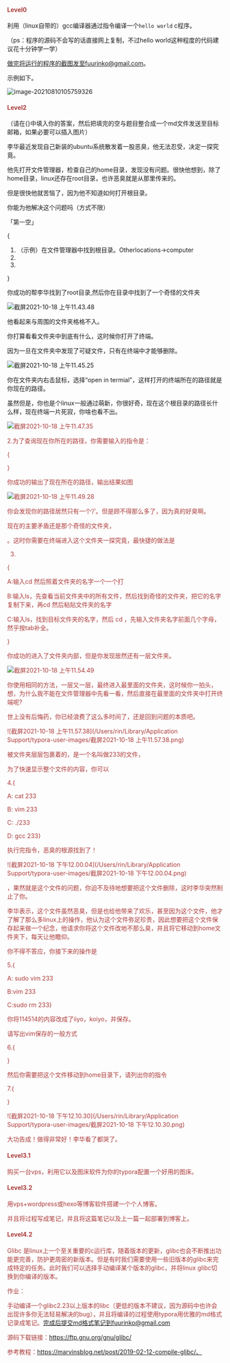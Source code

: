 #### <font color=#AB3B3A>Level0 </font>

利用（linux自带的）gcc编译器通过指令编译一个`hello world` c程序。

（ps：程序的源码不会写的话直接网上复制，不过hello world这种程度的代码建议花十分钟学一学）

做完将运行的程序的截图发至fuurinko@gmail.com。

示例如下。

![image-20210810105759326](https://rin777-1306176007.cos.ap-nanjing.myqcloud.com/image-20210810105759326.png)

#### <font color=#AB3B3A>Level2</font>

（请在{}中填入你的答案，然后把填完的空与题目整合成一个md文件发送至目标邮箱，如果必要可以插入图片）

李华最近发现自己新装的ubuntu系统散发着一股恶臭，他无法忍受，决定一探究竟。

他先打开文件管理器，检查自己的home目录，发现没有问题。很快他想到，除了home目录，linux还存在root目录，也许恶臭就是从那里传来的。

但是很快他就苦恼了，因为他不知道如何打开根目录。

你能为他解决这个问题吗（方式不限）

「第一空」

{

1. （示例）在文件管理器中找到根目录。Otherlocations->computer
2. 
3. 

}

你成功的帮李华找到了root目录,然后你在目录中找到了一个奇怪的文件夹

![截屏2021-10-18 上午11.43.48](https://rin777-1306176007.cos.ap-nanjing.myqcloud.com/%E6%88%AA%E5%B1%8F2021-10-18%20%E4%B8%8A%E5%8D%8811.43.48.png)

他看起来与周围的文件夹格格不入。

你打算看看文件夹中到底有什么，这时候你打开了终端。

因为一旦在文件夹中发现了可疑文件，只有在终端中才能够删除。

![截屏2021-10-18 上午11.45.25](https://rin777-1306176007.cos.ap-nanjing.myqcloud.com/%E6%88%AA%E5%B1%8F2021-10-18%20%E4%B8%8A%E5%8D%8811.45.25.png)

你在文件夹内右击鼠标，选择“open in termial”，这样打开的终端所在的路径就是你现在的路径。

虽然但是，你也是个linux一般通过萌新，你很好奇，现在这个根目录的路径长什么样，现在终端一片死寂，你啥也看不出。

<font color=#AB3B3A>![截屏2021-10-18 上午11.47.35](https://rin777-1306176007.cos.ap-nanjing.myqcloud.com/%E6%88%AA%E5%B1%8F2021-10-18%20%E4%B8%8A%E5%8D%8811.47.35.png)

2.为了查询现在你所在的路径，你需要输入的指令是：

{

}

你成功的输出了现在所在的路径，输出结果如图

![截屏2021-10-18 上午11.49.28](https://rin777-1306176007.cos.ap-nanjing.myqcloud.com/%E6%88%AA%E5%B1%8F2021-10-18%20%E4%B8%8A%E5%8D%8811.49.28.png)

你会发现你的路径居然只有一个‘/’。但是顾不得那么多了，因为真的好臭啊。

现在的主要矛盾还是那个奇怪的文件夹，

。这时你需要在终端进入这个文件夹一探究竟，最快捷的做法是

3.

{

A:输入cd 然后照着文件夹的名字一个一个打

B:输入ls，先查看当前文件夹中的所有文件，然后找到奇怪的文件夹，把它的名字复制下来，再cd 然后粘贴文件夹的名字

C:输入ls，找到目标文件夹的名字，然后 cd ，先输入文件夹名字前面几个字母，然乎按tab补全。

}

你成功的进入了文件夹内部，但是你发现居然还有一层文件夹。

![截屏2021-10-18 上午11.54.49](https://rin777-1306176007.cos.ap-nanjing.myqcloud.com/%E6%88%AA%E5%B1%8F2021-10-18%20%E4%B8%8A%E5%8D%8811.54.49.png)

你使用相同的方法，一层又一层，最终进入最里面的文件夹，这时候你一拍头，想，为什么我不能在文件管理器中先看一看，然后直接在最里面的文件夹中打开终端呢?

世上没有后悔药，你已经浪费了这么多时间了，还是回到问题的本质吧。

![截屏2021-10-18 上午11.57.38](/Users/rin/Library/Application Support/typora-user-images/截屏2021-10-18 上午11.57.38.png)

被文件夹层层包裹着的，是一个名叫做233的文件，

为了快速显示整个文件的内容，你可以

4.{

A: cat 233

B: vim 233

C: ./233

D: gcc 233}



执行完指令，恶臭的根源找到了！

![截屏2021-10-18 下午12.00.04](/Users/rin/Library/Application Support/typora-user-images/截屏2021-10-18 下午12.00.04.png)



，果然就是这个文件的问题，你迫不及待地想要把这个文件删除，这时李华突然制止了你。

李华表示，这个文件虽然恶臭，但是也给他带来了欢乐，甚至因为这个文件，他才了解了那么多linux上的操作，他认为这个文件弥足珍贵，因此想要把这个文件保存起来做一个纪念，他请求你将这个文件改地不那么臭，并且将它移动到home文件夹下，每天让他瞻仰。

你不得不答应，你接下来的操作是

5.{

A: sudo vim 233

B:vim 233

C:sudo rm  233}

你将114514的内容改成了iiyo，koiyo，并保存。

请写出vim保存的一般方式

6.{

}

然后你需要把这个文件移动到home目录下，请列出你的指令

7.{

}



![截屏2021-10-18 下午12.10.30](/Users/rin/Library/Application Support/typora-user-images/截屏2021-10-18 下午12.10.30.png)

大功告成！做得非常好！李华看了都哭了。

#### <font color=#AB3B3A>Level3.1</font>



购买一台vps，利用它以及图床软件为你的typora配置一个好用的图床。

#### <font color=#AB3B3A>Level3.2</font>

用vps+wordpress或hexo等博客软件搭建一个个人博客。

并且将过程写成笔记，并且将这篇笔记以及上一篇一起部署到博客上。

#### <font color=#AB3B3A>Level4.2 </font>

Glibc 是linux上一个至关重要的c运行库，随着版本的更新，glibc也会不断推出功能更完善，防护更周密的新版本。但是有时我们需要使用一些旧版本的glibc来完成特定的任务。此时我们可以选择手动编译某个版本的glibc，并将linux glibc切换到你编译的版本。

作业：

手动编译一个glibc2.23以上版本的libc（更低的版本不建议，因为源码中也许会出现许多你无法轻易解决的bug），并且将编译的过程使用typora用优雅的md格式记录成笔记。完成后提交md格式笔记到fuurinko@gmail.com

源码下载链接：https://ftp.gnu.org/gnu/glibc/

参考教程：https://marvinsblog.net/post/2019-02-12-compile-glibc/、

